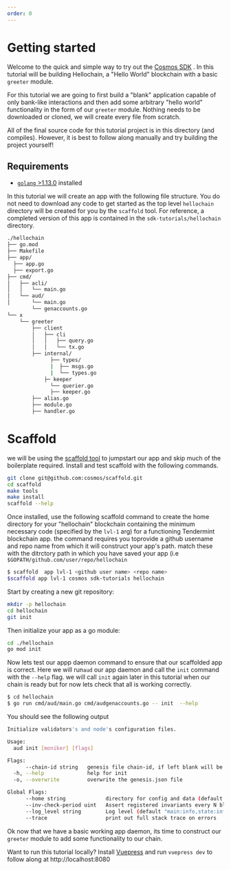 ```yaml
---
order: 0
---
```


# Getting started

Welcome to the quick and simple way to try out the [Cosmos SDK](https://github.com/cosmos/cosmos-sdk/) . In this tutorial
will be building Hellochain, a "Hello World" blockchain with a basic `greeter` module.

For this tutorial we are going to first build a "blank" application capable of
only bank-like interactions and then add some arbitrary "hello world"
functionality in the form of our `greeter` module. Nothing needs to be downloaded
or cloned, we will create every file from scratch.

All of the final source code for this tutorial project is in this directory (and compiles). However, it is best to follow along manually and try building the project yourself!

## Requirements

- [`golang` >1.13.0](https://golang.org/doc/install) installed

In this tutorial we will create an app with the following file structure. You do not need to download any code to get started as the top level `hellochain` directory will be created for you by the `scaffold` tool. For reference, a completed version of this app is contained in the `sdk-tutorials/hellochain` directory.
```bash
./hellochain
├── go.mod
├── Makefile
├── app/
  ├── app.go
  ├── export.go
├── cmd/
│   ├── acli/
│   │   └── main.go
│   └── aud/
│       └── main.go
        └── genaccounts.go
└── x
    └── greeter
        ├── client
        │   ├── cli
        │   │   ├── query.go
        │   │   └── tx.go
        ├── internal/
              ├── types/
              |  ├── msgs.go
              |  └── types.go
            ├─ keeper
              └── querier.go
              ├── keeper.go
        ├── alias.go
        ├── module.go
        ├── handler.go

```

# Scaffold
we will be using the [scaffold tool](https://github.com/cosmos/scaffoldihttps://github.com/cosmos/scaffold) to jumpstart our app and skip much of the boilerplate required.
Install and test scaffold  with the following commands.
```bash
git clone git@github.com:cosmos/scaffold.git
cd scaffold
make tools
make install
scaffold --help
```

Once installed, use the following scaffold command to create the home directory for your "hellochain" blockchain containing the minimum necessary code (specified by the `lvl-1` arg) for a functioning  Tendermint blockchain app.
the command requires you toprovide a github username and repo name from which it will construct your app's path. match these with the ditrctory path in which you have saved your app (i.e `$GOPATH/github.com/user/repo/hellochain`

```bash
$ scaffold  app lvl-1 <github user name> <repo name>
$scaffold app lvl-1 cosmos sdk-tutorials hellochain
```



Start by creating a new git repository:

```bash
mkdir -p hellochain
cd hellochain
git init
```

Then initialize your app as a go module:

```bash
cd ./hellochain
go mod init
```

Now lets test our appp daemon command to ensure that our scaffolded app is correct. Here we will run`aud` our app daemon  and call the `init` command with the `--help` flag. we will call `init` again later in this tutorial when our chain is ready but for now lets check that all is working correctly.

```bash
$ cd hellochain
$ go run cmd/aud/main.go cmd/audgenaccounts.go -- init  --help

```
You should see the following output
```bash
Initialize validators's and node's configuration files.

Usage:
  aud init [moniker] [flags]

Flags:
      --chain-id string   genesis file chain-id, if left blank will be randomly created
  -h, --help              help for init
  -o, --overwrite         overwrite the genesis.json file

Global Flags:
      --home string             directory for config and data (default "/Users/digitalhans/.aud")
      --inv-check-period uint   Assert registered invariants every N blocks
      --log_level string        Log level (default "main:info,state:info,*:error")
      --trace                   print out full stack trace on errors
```
Ok now that we have a basic working app daemon, its time to construct our `greeter` module to add some functionality to our chain.



Want to run this tutorial locally? Install
[Vuepress](https://vuepress.vuejs.org/) and run `vuepress dev` to follow along
at http://localhost:8080
